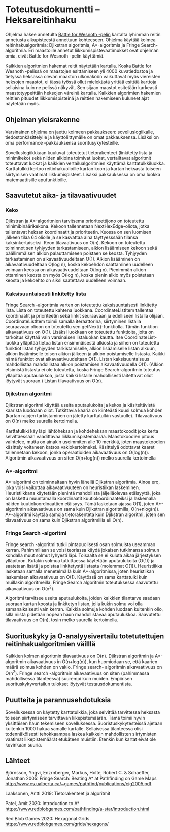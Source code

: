 # Toteutusdokumentti – Heksareitinhaku

Ohjelma hakee annetulta [Battle for Wesnoth -pelin](https://www.wesnoth.org/) kartalta lyhimmän reitin annetusta alkupisteestä annettuun kohteeseen. Ohjelma käyttää kolmea reitinhakualgoritmia: Djikstran algoritmia, A*-algoritmia ja Fringe Search-algoritmia. 
Eri maastoille annetut liikkumispistevaatimukset ovat ohjelman omia, eivät Battle for Wesnoth -pelin käyttämiä. 

Kaikkien algoritmien hakemat reitit näytetään kartalla. Koska Battle for Wesnoth -pelissä on maastojen esittämiseen yli 4000 kuvatiedostoa ja tietyssä heksassa olevan maaston ulkonäköön vaikuttavat myös viereisten heksojen maastot, ei tässä työssä ollut mielekästä yrittää esittää karttoja sellaisina kuin ne pelissä näkyvät. Sen sijaan maastot esitetään karkeasti maastotyypeittäin heksojen väreinä kartalla. Kaikkien algorimien hakemien reittien pituudet liikkumispisteinä ja reittien hakemiseen kuluneet ajat näytetään myös.

## Ohjelman yleisrakenne

Varsinainen ohjelma on jaettu kolmeen pakkaukseen: sovelluslogiikalle, tiedostonkäsittelylle ja käyttöliittymälle on omat pakkauksensa. Lisäksi on oma performance -pakkauksensa suoritusykytesteille.

Sovelluslogiikkkaan kuuluvat toteutetut tietorakenteet (linkitetty lista ja minimikeko) sekä niiden alkioina toimivat luokat, vertailtavat algoritmit toteuttavat luokat ja kaikkien vertailualgoritmien käyttämä karttatulkkiluokka. Karttatulkki kertoo reitinhakuolioille kartan koon ja kartan heksasta toiseen siirtymisen vaatimat liikkumispisteet. Lisäksi pakkauksessa on oma luokka matemaattisille apufunktioille.  

## Saavutetut aika- ja tilavaativuudet

### Keko

Djikstran  ja A*-algoritmien tarvitsema prioriteettijono on toteutettu minimibinäärikekona. Kekoon tallennetaan NextHexEdge-oliota, jotka tallentavat heksan koordinaatit ja prioriteetin. Keossa on sen luomisen jälkeen tilaa 64 oliolle ja se kasvattaa aina täyttyesssään tilansa kaksinkertaiseksi. Keon tilavaativuus on O(n). Kekoon on toteutettu toiminnot sen tyhjyyden tarkastamiseen, alkion lisäämiseen kekoon sekä päällimmäisen alkion palauttamiseen poistaen se keosta. Tyhjyyden tarkastaminen on aikavaativuudeltaan O(1). Alkion lisääminen on aikavaativuudeltaan O(log n), koska kekoehdon saattaminen uudelleen voimaan keossa on aikavaativuudeltaan O(log n). Pienimmän alkion ottaminen keosta on myös O(log n), koska pienin alkio myös poistetaan keosta ja kekoehto on siksi saatettava uudelleen voimaan.     

### Kaksisuuntaisesti linkitetty lista

Fringe Search -algoritmia varten on toteutettu kaksisuuntaisesti linkitetty lista. Lista on toteutettu kahtena luokkana. CoordinateListItem tallentaa koordinaatit ja prioriteetin sekä linkit seuraavaan ja edelliseen listalla olijaan.  CoordinateListItem toimii samalla iteraattorina, siirtyminen listalla seuraavaan olioon on toteutettu sen getNext()-funktiolla. Tämän funktion aikavaativuus on O(1). Lisäksi luokkaan on toteutettu funktioita, joita on tarkoitus käyttää vain varsinaisen listaluokan kautta. Itse CoordinateList-luokka ylläpitää tietoa listan ensimmäisestä alkiosta ja siihen on toteutettu funktiot listan tyhjyyden tarkistamiselle, alkion lisäämiselle listan alkuun, alkion lisäämiselle toisen alkion jälkeen ja alkion poistamiselle listasta. Kaikki nämä funktiot ovat aikavaativuudeltaan O(1). Listan kaksisuuntaisuus mahdollistaa mahdollistaa alkion poistamisen aikavaativuudella O(1). (Alkion etsimistä listasta ei ole toteutettu, koska Fringe Search-algoritmin toteutus ylläpitää aputaulukkoa, josta kaikki listalle mahdollisesti laitettavat oliot löytyvät suoraan.) Listan tilavaativuus on O(n).  

### Djikstran algoritmi

Djikstran algoritmi käyttää useita aputaulukoita ja kekoa ja käsiteltävistä kaarista luodoaan oliot.  Tutkittavia kaaria on kiinteästi kuusi solmua kohden (kartan rajojen tarkistaminen on jätetty karttatulkin vastuulle). Tilavaativuus on O(n) melko suurella kertoimella.

Karttatulkki käy läpi lähtöheksan ja kohdeheksan maastokoodit joka kerta selvittäessään vaadittavaa liikkumispistemäärää. Maastokoodien pituus vaihtelee, mutta on ainakin useimmiten alle 10 merkkiä, joten maastokoodien käsittely voitaneen katsoa vakiokertoimeksi. Käsittelyä odottavat kaaret tallennetaan kekoon, jonka operaatioiden aikavaativuus on O(log(n)). Algoritmin aikavaativuus on siten O(n+log(n)) melko suurella kertoimella

### A*-algoritmi

A*-algoritmi on toiminnaltaan hyvin lähellä Djikstran algoritmia. Ainoa ero, joka voisi vaikuttaa aikavaativuuteen on heuristiikan laskeminen. Heuristiikkana käytetään pienintä mahdollista jäljelläolevaa etäisyyttä, joka on laskettu muuntamalla koordinaatit kuutiokoordinaateiksi ja laskemalla näiden kuutiokoordinaattien etäisyys. Tämä lasketaan ajassa O(1), joten A*-algoritmin aikavaativuus on sama kuin Djikstran algoritmilla, O(n+nlog(n)). A*-algoritmi käyttää samoja tietorakenteta kuin Djikstran algoritmi, joten sen tilavaativuus on sama kuin Djikstran algoritmillla eli O(n).

### Fringe Search -algoritmi

Fringe search -algoritmi tutkii pintapuolisesti osan solmuista useamman kerran. Pahimmillaan se voisi teoriassa käydä jokaisen tutkimansa solmun kohdalla muut solmut lyhyesti läpi. Toisaalta se ei kuluta aikaa järjestyksen ylläpitoon. Kutakin solmua tutkittaessa käytetään aputaulukoita (O(1)) ja  saatetaan lisätä ja poistaa linkitetystä listasta (molemmat O(1)). Heuristiikka lasketaan samalla menetelmällä kuin A*-algoritmissa, joten heuristiikan laskemisen aikavaativuus on O(1). Käytössä on sama karttatulki kuin muillakin algoritmeilla. Fringe Search algoritmin toteutuksessa saavutettu aikavaativuus on O(n<sup>2</sup>). 

Algoritmi tarvitsee useita aputaulukoita, joiden kaikkien tilantarve saadaan suoraan kartan koosta ja linkitetyn listan, jolla kukin solmu voi olla samanaikaisesti vain kerran. Kaikkia solmuja kohden luodaan kuitenkin olio, sillä niistä pidetään nopean haun mahdollistavaa aputaulukkoa. Saavutettu tilavaativuus on O(n), tosin melko suurella kertoimella.

## Suorituskyky ja O-analyysivertailu totetutettujen reitinhakualgoritmien väilllä

Kaikkien kolmen algoritmin tilavaativuus on O(n). Djikstran algoritmin ja A*-algoritmin aikavaativuus in O(n+log(n)), kun huomiodaan se, että kaarien määrä solmua kohden on vakio. Fringe search- algoritmin aikavaativuus on O(n<sup>2</sup>). Fringe search -algoritmin aikavaativuus on siten (pahimmassa mahdollisessa tilanteessa) suurempi kuin muiden. Empiirisen suorituskykyvertailun tulokset löytyvät testausdokumentista.

## Puutteita ja parannusehdotuksia

Sovelluksessa on käytetty karttatulkkia, joka selvittää tarvittessa heksasta toiseen siirtymiseen tarvittavan liikepistemäärän. Tämä toimii hyvin yksittäisen haun tekemiseen sovelluksessa. Suoristuskykytesteissä ajetaan kuitenkin 1000 hakua samalle kartalle. Sellaisessa tilanteessa olisi todennäköisesti tehokkaampaa laskea kaikkein mahdollisten siirtymisten vaatimat liikepistemäärät etukäteen muistiin. Etenkin kun kartat eivät ole kovinkaan suuria.


## Lähteet

Björnsson, Yngvi, Enzrnberger, Markus, Holte, Robert C. & Schaeffer, Jonathan 2005: Fringe Search: Beating A\* at Pathfinding on Game Maps
http://www.cs.ualberta.ca/~games/pathfind/publications/cig2005.pdf

Laaksonen, Antti 2019: Tietorakenteet ja algoritmit

Patel, Amit 2020: Introduction to A\* https://www.redblobgames.com/pathfinding/a-star/introduction.html

Red Blob Games 2020: Hexagonal Grids https://www.redblobgames.com/grids/hexagons/
